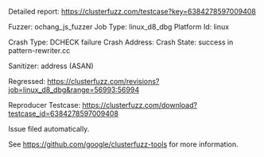 Detailed report: https://clusterfuzz.com/testcase?key=6384278597009408

Fuzzer: ochang_js_fuzzer
Job Type: linux_d8_dbg
Platform Id: linux

Crash Type: DCHECK failure
Crash Address: 
Crash State:
  success in pattern-rewriter.cc
  
Sanitizer: address (ASAN)

Regressed: https://clusterfuzz.com/revisions?job=linux_d8_dbg&range=56993:56994

Reproducer Testcase: https://clusterfuzz.com/download?testcase_id=6384278597009408

Issue filed automatically.

See https://github.com/google/clusterfuzz-tools for more information.